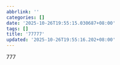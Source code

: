 ```yaml
---
abbrlink: ''
categories: []
date: '2025-10-26T19:55:15.030687+08:00'
tags: []
title: '77777'
updated: '2025-10-26T19:55:16.202+08:00'
---
```

777
